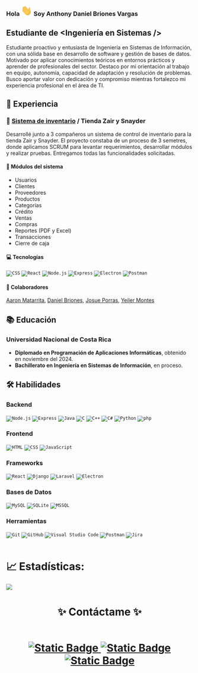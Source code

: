 ### Hola <img src="https://raw.githubusercontent.com/parth-27/parth-27/master/Hi.gif" width="30px"> Soy Anthony Daniel Briones Vargas

## Estudiante de  <Ingeniería en Sistemas />

Estudiante proactivo y entusiasta de Ingeniería en Sistemas de Información, con una sólida base en desarrollo de software y gestión de bases de datos. Motivado por aplicar conocimientos teóricos en entornos prácticos y aprender de profesionales del sector. Destaco por mi orientación al trabajo en equipo, autonomía, capacidad de adaptación y resolución de problemas. Busco aportar valor con dedicación y compromiso mientras fortalezco mi experiencia profesional en el área de TI.

## 👔 Experiencia
### 🔗 [Sistema de inventario](https://github.com/SistemaInventarioTienda/SistemaInventarioTienda) / Tienda Zair y Snayder
Desarrollé junto a 3 compañeros un sistema de control de inventario para la tienda Zair y Snayder. El proyecto constaba de un proceso de 3 semetres, donde aplicamos SCRUM para levantar requerimientos, desarrollar módulos y realizar pruebas. Entregamos todas las funcionalidades solicitadas.
#### 🧩 Módulos del sistema
* Usuarios
* Clientes
* Proveedores
* Productos
* Categorías
* Crédito
* Ventas
* Compras
* Reportes (PDF y Excel)
* Transacciones
* Cierre de caja

#### 💻 Tecnologías
<div >
	<code><img width="50" src="https://raw.githubusercontent.com/marwin1991/profile-technology-icons/refs/heads/main/icons/css.png" alt="CSS" title="CSS"/></code>
	<code><img width="50" src="https://raw.githubusercontent.com/marwin1991/profile-technology-icons/refs/heads/main/icons/react.png" alt="React" title="React"/></code>
	<code><img width="50" src="https://raw.githubusercontent.com/marwin1991/profile-technology-icons/refs/heads/main/icons/node_js.png" alt="Node.js" title="Node.js"/></code>
	<code><img width="50" src="https://raw.githubusercontent.com/marwin1991/profile-technology-icons/refs/heads/main/icons/express.png" alt="Express" title="Express"/></code>
	<code><img width="50" src="https://raw.githubusercontent.com/marwin1991/profile-technology-icons/refs/heads/main/icons/electron.png" alt="Electron" title="Electron"/></code>
	<code><img width="50" src="https://raw.githubusercontent.com/marwin1991/profile-technology-icons/refs/heads/main/icons/postman.png" alt="Postman" title="Postman"/></code>
</div>

#### 👥 Colaboradores
[Aaron Matarrita](https://github.com/AaronMatarrita), [Daniel Briones](https://github.com/A-BrionesVargas), [Josue Porras](https://github.com/JosuePorras), [Yeiler Montes](https://github.com/YeilerMR)

## 📚 Educación
### Universidad Nacional de Costa Rica
* **Diplomado en Programación de Aplicaciones Informáticas**, obtenido en noviembre del 2024.
* **Bachillerato en Ingeniería en Sistemas de Información**, en proceso.


## 🛠️ Habilidades
### Backend
<div>
	<code><img width="50" src="https://raw.githubusercontent.com/marwin1991/profile-technology-icons/refs/heads/main/icons/node_js.png" alt="Node.js" title="Node.js"/></code>
	<code><img width="50" src="https://raw.githubusercontent.com/marwin1991/profile-technology-icons/refs/heads/main/icons/express.png" alt="Express" title="Express"/></code>
	<code><img width="50" src="https://raw.githubusercontent.com/marwin1991/profile-technology-icons/refs/heads/main/icons/java.png" alt="Java" title="Java"/></code>
	<code><img width="50" src="https://raw.githubusercontent.com/marwin1991/profile-technology-icons/refs/heads/main/icons/c.png" alt="C" title="C"/></code>
	<code><img width="50" src="https://raw.githubusercontent.com/marwin1991/profile-technology-icons/refs/heads/main/icons/c++.png" alt="C++" title="C++"/></code>
	<code><img width="50" src="https://raw.githubusercontent.com/marwin1991/profile-technology-icons/refs/heads/main/icons/c%23.png" alt="C#" title="C#"/></code>
	<code><img width="50" src="https://raw.githubusercontent.com/marwin1991/profile-technology-icons/refs/heads/main/icons/python.png" alt="Python" title="Python"/></code>
	<code><img width="50" src="https://raw.githubusercontent.com/marwin1991/profile-technology-icons/refs/heads/main/icons/php.png" alt="php" title="php"/></code>
</div>

### Frontend
<div >
	<code><img width="50" src="https://raw.githubusercontent.com/marwin1991/profile-technology-icons/refs/heads/main/icons/html.png" alt="HTML" title="HTML"/></code>
	<code><img width="50" src="https://raw.githubusercontent.com/marwin1991/profile-technology-icons/refs/heads/main/icons/css.png" alt="CSS" title="CSS"/></code>
	<code><img width="50" src="https://raw.githubusercontent.com/marwin1991/profile-technology-icons/refs/heads/main/icons/javascript.png" alt="JavaScript" title="JavaScript"/></code>
</div>

### Frameworks
<div >
	<code><img width="50" src="https://raw.githubusercontent.com/marwin1991/profile-technology-icons/refs/heads/main/icons/react.png" alt="React" title="React"/></code>
	<code><img width="50" src="https://raw.githubusercontent.com/marwin1991/profile-technology-icons/refs/heads/main/icons/django.png" alt="Django" title="Django"/></code>
	<code><img width="50" src="https://raw.githubusercontent.com/marwin1991/profile-technology-icons/refs/heads/main/icons/laravel.png" alt="Laravel" title="Laravel"/></code>
  <code><img width="50" src="https://raw.githubusercontent.com/marwin1991/profile-technology-icons/refs/heads/main/icons/electron.png" alt="Electron" title="Electron"/></code>
</div>

### Bases de Datos
<div >
	<code><img width="50" src="https://raw.githubusercontent.com/marwin1991/profile-technology-icons/refs/heads/main/icons/mysql.png" alt="MySQL" title="MySQL"/></code>
	<code><img width="50" src="https://raw.githubusercontent.com/marwin1991/profile-technology-icons/refs/heads/main/icons/sqlite.png" alt="SQLite" title="SQLite"/></code>
	<code><img width="50" src="https://raw.githubusercontent.com/marwin1991/profile-technology-icons/refs/heads/main/icons/mssql.png" alt="MSSQL" title="MSSQL"/></code>
</div>

### Herramientas
<div >
	<code><img width="50" src="https://raw.githubusercontent.com/marwin1991/profile-technology-icons/refs/heads/main/icons/git.png" alt="Git" title="Git"/></code>
	<code><img width="50" src="https://raw.githubusercontent.com/marwin1991/profile-technology-icons/refs/heads/main/icons/github.png" alt="GitHub" title="GitHub"/></code>
	<code><img width="50" src="https://raw.githubusercontent.com/marwin1991/profile-technology-icons/refs/heads/main/icons/visual_studio_code.png" alt="Visual Studio Code" title="Visual Studio Code"/></code>
	<code><img width="50" src="https://raw.githubusercontent.com/marwin1991/profile-technology-icons/refs/heads/main/icons/postman.png" alt="Postman" title="Postman"/></code>
	<code><img width="50" src="https://raw.githubusercontent.com/marwin1991/profile-technology-icons/refs/heads/main/icons/jira.png" alt="Jira" title="Jira"/></code>
</div>
<br>

# 📈  Estadísticas:

[![](https://streak-stats.demolab.com?user=A-BrionesVargas&theme=dark&hide_border=true&locale=es)](https://git.io/streak-stats)

## 
<h1 align="center">
✨ Contáctame ✨

<p align="center">
  <br/>
  <a href="https://www.linkedin.com/in/danielbrionesv">
    <img alt="Static Badge" src="https://img.shields.io/badge/LinkedIn-%230077B5.svg?&style=flat-square&logo=linkedin&logoColor=white">
  </a>
  
  <a href="https://github.com/A-BrionesVargas">
    <img alt="Static Badge" src="https://img.shields.io/badge/Github-%230A0A0A.svg?&style=flat-square&logo=Github&logoColor=white">  
  </a>

  <a href="https://www.danielbv.dev/">
	<img alt="Static Badge" src="https://img.shields.io/badge/danielbv.dev-hsl(358%2C%2080%25%2C%2049%25)?label=%F0%9F%8C%90&labelColor=hsl(358%2C%2080%25%2C%2049%25)">
  </a>

</p>
</h1>
